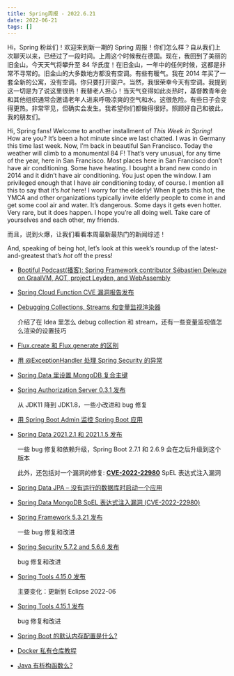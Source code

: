 ```yaml
---
title: Spring周报 - 2022.6.21
date: 2022-06-21
tags: []
---
```


Hi，Spring 粉丝们！欢迎来到新一期的 Spring 周报！你们怎么样？自从我们上次聊天以来，已经过了一段时间。上周这个时候我在德国。现在，我回到了美丽的旧金山。今天天气将攀升至 84 华氏度！在旧金山，一年中的任何时候，这都是非常不寻常的。旧金山的大多数地方都没有空调。有些有暖气。我在 2014 年买了一套全新的公寓，没有空调。你只要打开窗户。当然，我很荣幸今天有空调。我提到这一切是为了说这里很热！我替老人担心！当天气变得如此炎热时，基督教青年会和其他组织通常会邀请老年人进来呼吸凉爽的空气和水。这很危险。有些日子会变得更热。非常罕见，但确实会发生。我希望你们都做得很好。照顾好自己和彼此，我的朋友们。

Hi, Spring fans! Welcome to another installment of *This Week in Spring*! How are you? It’s been a hot minute since we last chatted. I was in Germany this time last week. Now, I’m back in beautiful San Francisco. Today the weather will climb to a monumental 84 F! That’s very unusual, for any time of the year, here in San Francisco. Most places here in San Francisco don’t have air conditioning. Some have heating. I bought a brand new condo in 2014 and it didn’t have air conditioning. You just open the window. I am privileged enough that I have air conditioning today, of course. I mention all this to say that it’s *hot* here! I worry for the elderly! When it gets this hot, the YMCA and other organizations typically invite elderly people to come in and get some cool air and water. It’s dangerous. Some days it gets even hotter. Very rare, but it does happen. I hope you’re all doing well. Take care of yourselves and each other, my friends.

而且，说到火爆，让我们看看本周最新最热门的新闻综述！

And, speaking of being hot, let’s look at this week’s roundup of the latest-and-greatest that’s *hot* off the press!

- [Bootiful Podcast(播客): Spring Framework contributor Sébastien Deleuze on GraalVM, AOT, project Leyden, and WebAssembly](https://spring.io/blog/2022/06/16/bootiful-podcast-spring-framework-contributor-s-bastien-deleuze-on-graalvm-aot-project-leyden-and-webassembly)
- [Spring Cloud Function CVE 漏洞报告发布](https://spring.io/blog/2022/06/15/cve-report-published-for-spring-cloud-function)
- [Debugging Collections, Streams 和变量监视渲染器](https://talktotheduck.dev/debugging-collections-streams-and-watch-renderers)
    
    介绍了在 Idea 里怎么 debug collection 和 stream，还有一些变量监视值怎么渲染的设置技巧
    
- [Flux.create 和 Flux.generate 的区别](https://feeds.feedblitz.com/~/699883384/0/baeldung~Difference-Between-Fluxcreate-and-Fluxgenerate)
- [用 @ExceptionHandler 处理 Spring Security 的异常](https://feeds.feedblitz.com/~/699736092/0/baeldung~Handle-Spring-Security-Exceptions-With-ExceptionHandler)
- [Spring Data 里设置 MongoDB 复合主键](https://feeds.feedblitz.com/~/699680972/0/baeldung~MongoDB-Composite-Key-With-Spring-Data)
- [Spring Authorization Server 0.3.1 发布](https://spring.io/blog/2022/06/20/spring-authorization-server-0-3-1-available-now)
    
    从 JDK11 降到 JDK1.8，一些小改进和 bug 修复
    
- [用 Spring Boot Admin 监控 Spring Boot 应用](https://www.youtube.com/watch?v=Oydba8VHPZM)
- [Spring Data 2021.2.1 和 2021.1.5 发布](https://spring.io/blog/2022/06/20/spring-data-2021-2-1-and-2021-1-5-released)
    
    一些 bug 修复和依赖升级，Spring Boot 2.7.1 和 2.6.9 会在之后升级到这个版本
    
    此外，还包括对一个漏洞的修复: **[CVE-2022-22980](https://spring.io/blog/2022/06/20/spring-data-mongodb-spel-expression-injection-vulnerability-cve-2022-22980)** SpEL 表达式注入漏洞
    
- [Spring Data JPA – 没有运行的数据库时启动一个应用](https://feeds.feedblitz.com/~/699403142/0/baeldung~Spring-Data-JPA-Run-an-App-Without-a-Database)
- [Spring Data MongoDB SpEL 表达式注入漏洞 (CVE-2022-22980)](https://spring.io/blog/2022/06/20/spring-data-mongodb-spel-expression-injection-vulnerability-cve-2022-22980)
- [Spring Framework 5.3.21 发布](https://spring.io/blog/2022/06/15/spring-framework-5-3-21-available-now)
    
    一些 bug 修复和改进
    
- [Spring Security 5.7.2 and 5.6.6 发布](https://spring.io/blog/2022/06/20/spring-security-5-7-2-and-5-6-6-available-now)
    
    bug 修复和改进
    
- [Spring Tools 4.15.0 发布](https://spring.io/blog/2022/06/15/spring-tools-4-15-0-released)
    
    主要变化：更新到 Eclipse 2022-06
    
- [Spring Tools 4.15.1 发布](https://spring.io/blog/2022/06/18/spring-tools-4-15-1-released)
    
    bug 修复和改进
    
- [Spring Boot 的默认内存配置是什么?](https://feeds.feedblitz.com/~/699680974/0/baeldung~What-are-the-Spring-Boot-Default-Memory-Settings)
- [Docker 私有仓库教程](https://feeds.feedblitz.com/~/699573478/0/baeldung~A-Guide-to-Docker-Private-Registry)
- [Java 有析构函数么?](https://feeds.feedblitz.com/~/699263599/0/baeldung~Is-There-a-Destructor-in-Java)